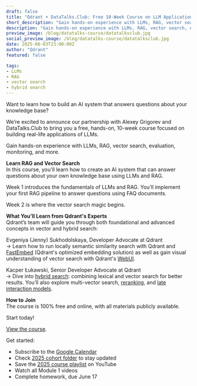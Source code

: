 ```yaml
---
draft: false
title: "Qdrant + DataTalks.Club: Free 10-Week Course on LLM Applications"
short_description: "Gain hands-on experience with LLMs, RAG, vector search, evaluation, monitoring, and more."
description: "Gain hands-on experience with LLMs, RAG, vector search, evaluation, monitoring, and more."
preview_image: /blog/datatalks-course/datatalksclub.jpg
social_preview_image: /blog/datatalks-course/datatalksclub.jpg
date: 2025-06-03T23:00:00Z
author: "Qdrant"
featured: false

tags:
- LLMs
- RAG
- vector search
- hybrid search
---
```


Want to learn how to build an AI system that answers questions about your knowledge base? 

We’re excited to announce our partnership with Alexey Grigorev and DataTalks.Club to bring you a free, hands-on, 10-week course focused on building real-life applications of LLMs. 

Gain hands-on experience with LLMs, RAG, vector search, evaluation, monitoring, and more.

**Learn RAG and Vector Search**  
In this course, you'll learn how to create an AI system that can answer questions about your own knowledge base using LLMs and RAG.

Week 1 introduces the fundamentals of LLMs and RAG. You’ll implement your first RAG pipeline to answer questions using FAQ documents.

Week 2 is where the vector search magic begins.

**What You'll Learn from Qdrant's Experts**  
Qdrant’s team will guide you through both foundational and advanced concepts in vector and hybrid search:

Evgeniya (Jenny) Sukhodolskaya, Developer Advocate at Qdrant  
→ Learn how to run locally semantic similarity search with Qdrant and [FastEmbed](https://qdrant.tech/documentation/fastembed/) (Qdrant's optimized embedding solution) as well as gain visual understanding of vector search with Qdrant's [WebUI](https://qdrant.tech/documentation/web-ui/). 

Kacper Łukawski, Senior Developer Advocate at Qdrant  
→ Dive into [hybrid search](https://qdrant.tech/articles/hybrid-search/): combining lexical and vector search for better results. You’ll also explore multi-vector search, [reranking](https://qdrant.tech/documentation/advanced-tutorials/reranking-hybrid-search/), and [late interaction models](https://qdrant.tech/articles/late-interaction-models/).

**How to Join**  
The course is 100% free and online, with all materials publicly available.

Start today\! 

[View the course](https://github.com/DataTalksClub/llm-zoomcamp).

Get started: 

* Subscribe to the [Google Calendar](https://club.us19.list-manage.com/track/click?u=0d7822ab98152f5afc118c176&id=609a460b09&e=ef9de8fba5)  
* Check [2025 cohort folder](https://club.us19.list-manage.com/track/click?u=0d7822ab98152f5afc118c176&id=0281df4dc6&e=ef9de8fba5) to stay updated  
* Save the [2025 course playlist](https://club.us19.list-manage.com/track/click?u=0d7822ab98152f5afc118c176&id=98262d0a5d&e=ef9de8fba5) on YouTube  
* Watch all Module 1 videos  
* Complete homework, due June 17